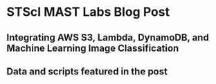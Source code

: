 # STScI MAST Labs Blog Post

## Integrating AWS S3, Lambda, DynamoDB, and Machine Learning Image Classification
## Data and scripts featured in the post
